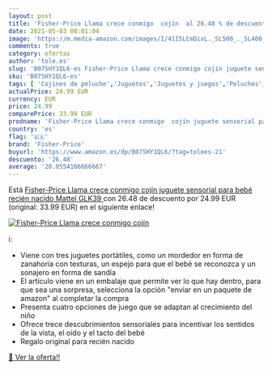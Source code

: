 ```yaml
---
layout: post
title: 'Fisher-Price Llama crece conmigo  cojín  al 26.48 % de descuento'
date: 2021-05-03 08:01:04
image: 'https://m.media-amazon.com/images/I/41I5LCmDixL._SL500_._SL400_.jpg'
comments: true
category: ofertas
author: 'tole.es'
slug: 'B07SHY1QL6-es Fisher-Price Llama crece conmigo cojín juguete sensorial...'
sku: 'B07SHY1QL6-es'
tags: [ 'Cojines de peluche','Juguetes','Juguetes y juegos','Peluches','fisher-price','mattel', ]
actualPrice: 24.99 EUR
currency: EUR
price: 24.99
comparePrice: 33.99 EUR
prodname: 'Fisher-Price Llama crece conmigo  cojín juguete sensorial para bebé recién nacido  Mattel GLK39 '
country: 'es'
flag: '🇪🇸'
brand: 'Fisher-Price'
buyurl: 'https://www.amazon.es/dp/B07SHY1QL6/?tag=tolees-21'
descuento: '26.48'
average: '28.0554166666667'
---
```


Está [Fisher-Price Llama crece conmigo  cojín juguete sensorial para bebé recién nacido  Mattel GLK39 ](https://www.amazon.es/dp/B07SHY1QL6/?tag=tolees-21) con 26.48 de descuento por 24.99 EUR (original: 33.99 EUR) en el siguiente enlace!

[![Fisher-Price Llama crece conmigo  cojín ](https://m.media-amazon.com/images/I/41I5LCmDixL._SL500_._SL400_.jpg)](https://www.amazon.es/dp/B07SHY1QL6/?tag=tolees-21)

ℹ️:

- Viene con tres juguetes portátiles, como un mordedor en forma de zanahoria con texturas, un espejo para que el bebé se reconozca y un sonajero en forma de sandía
- El artículo viene en un embalaje que permite ver lo que hay dentro, para que sea una sorpresa, selecciona la opción "enviar en un paquete de amazon" al completar la compra
- Presenta cuatro opciones de juego que se adaptan al crecimiento del niño
- Ofrece trece descubrimientos sensoriales para incentivar los sentidos de la vista, el oído y el tacto del bebé
- Regalo original para recién nacido

[🛒 Ver la oferta!!](https://www.amazon.es/dp/B07SHY1QL6/?tag=tolees-21)
